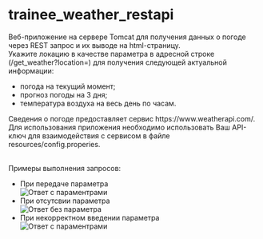 # trainee_weather_restapi

Веб-приложение на сервере Tomcat для получения данных о погоде через REST запрос и их выводе на html-страницу.
<br> Укажите локацию в качестве параметра в адресной строке (/get_weather?location=) для получения следующей актуальной информации: 
- погода на текущий момент;
- прогноз погоды на 3 дня;
- температура воздуха на весь день по часам.
<p> Cведения о погоде предоставляет сервис https://www.weatherapi.com/.
Для использования приложения необходимо использовать Ваш API-ключ для взаимодействия с сервисом в файле resources/config.properies.

<br> Примеры выполнения запросов:
- При передаче параметра
<br> ![Ответ с параментрами](https://github.com/valentinkd3/trainee_weather_restapi/blob/a7b58ba088e8e5cac262a5b134bc0003d3ea4837/img/WithParam.png)
- При отсутсвии параметра
<br> ![Ответ без параметра](https://github.com/valentinkd3/trainee_weather_restapi/blob/a7b58ba088e8e5cac262a5b134bc0003d3ea4837/img/WithoutParam.png)
- При некорректном введении параметра
<br> ![Ответ с параментрами](https://github.com/valentinkd3/trainee_weather_restapi/blob/a7b58ba088e8e5cac262a5b134bc0003d3ea4837/img/Incorrect.png)



